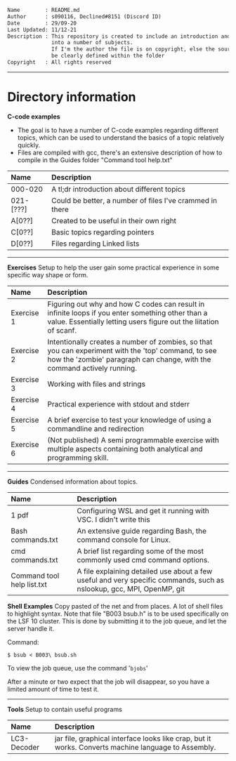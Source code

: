 ```txt
Name        : README.md
Author      : s090116, Declined#8151 (Discord ID) 
Date        : 29/09-20
Last Updated: 11/12-21
Description : This repository is created to include an introduction and overview
              into a number of subjects.
              If I'm the author the file is on copyright, else the source should
              be clearly defined within the folder
Copyright   : All rights reserved
```

***

# Directory information

**C-code examples** 
* The goal is to have a number of C-code examples regarding different topics, which can be used to understand the basics of a topic relatively quickly.
* Files are compiled with gcc, there's an extensive description of how to compile in the Guides folder "Command tool help.txt"

| Name | Description |
|:-----|:-----|
| 000-020    | A tl;dr introduction about different topics |
| 021-[???]  | Could be better, a number of files I've crammed in there |
| A[0??]     | Created to be useful in their own right |
| C[0??]     | Basic topics regarding pointers |
| D[0??]     | Files regarding Linked lists |

***

**Exercises**
Setup to help the user gain some practical experience in some specific way shape or form.

| Name | Description |
|:-----|:-----|
| Exercise 1 | Figuring out why and how C codes can result in infinite loops if you enter something other than a value. Essentially letting users figure out the liitation of scanf.
| Exercise 2 | Intentionally creates a number of zombies, so that you can experiment with the 'top' command, to see how the 'zombie' paragraph can change, with the command actively running.
| Exercise 3 | Working with files and strings
| Exercise 4 | Practical experience with stdout and stderr
| Exercise 5 | A brief exercise to test your knowledge of using a commandline and redirection
| Exercise 6 | (Not published) A semi programmable exercise with multiple aspects containing both analytical and programming skill.

***

**Guides**
Condensed information about topics.

| Name | Description |
|:-----|:-----|
| 1 pdf       | Configuring WSL and get it running with VSC. I didn't write this |
| Bash commands.txt | An extensive guide regarding Bash, the command console for Linux. |
| cmd commands.txt | A brief list regarding some of the most commonly used cmd command options. |
| Command tool help list.txt | A file explaining detailed use about a few useful and very specific commands, such as nslookup, gcc, MPI, OpenMP, git |

**Shell Examples**
Copy pasted of the net and from places.
A lot of shell files to highlight syntax.
Note that file "B003 bsub.h" is to be used specifically on the LSF 10 cluster.
This is done by submitting it to the job queue, and let the server handle it.

Command:

`$ bsub < B003\ bsub.sh` 

To view the job queue, use the command '`bjobs`'

After a minute or two expect that the job will disappear, so you have a limited amount of time to test it.

***

**Tools**
Setup to contain useful programs

| Name | Description |
|:-----|:-----|
| LC3-Decoder | jar file, graphical interface looks like crap, but it works. Converts machine language to Assembly. |


